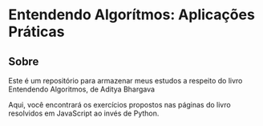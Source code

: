 # Entendendo Algorítmos: Aplicações Práticas

## Sobre

Este é um repositório para armazenar meus estudos a respeito do livro Entendendo Algoritmos, de Aditya Bhargava

Aqui, você encontrará os exercícios propostos nas páginas do livro resolvidos em JavaScript ao invés de Python.
